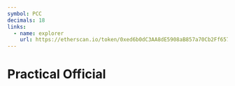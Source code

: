 ```yaml
---
symbol: PCC
decimals: 18
links:
  - name: explorer
    url: https://etherscan.io/token/0xed6b0dC3AA8dE5908aB857a70Cb2Ff657d9b6C5d
---
```


# Practical Official
